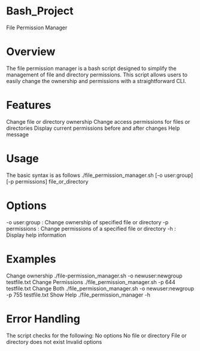 # Bash_Project
File Permission Manager

# Overview

The file permission manager is a bash script designed to simplify the management of file and directory permissions. This script allows users to easily change the ownership and permissions with a straightforward CLI. 

# Features
Change file or directory ownership
Change access permissions for files or directories
Display current permissions before and after changes
Help message

# Usage 
The basic syntax is as follows
./file_permission_manager.sh [-o user:group] [-p permissions] file_or_directory

# Options
-o user:group : Change ownership of specified file or directory
-p permissions : Change permissions of a specified file or directory
-h : Display help information

# Examples
Change ownership
./file-permission_manager.sh -o newuser:newgroup testfile.txt
Change Permissions
./file_permission_manager.sh -p 644 testfile.txt
Change Both
./file_permission_manager.sh -o newuser:newgroup -p 755 testfile.txt
Show Help
./file_permission_manager -h

# Error Handling
The script checks for the following:
No options
No file or directory
File or directory does not exist
Invalid options
